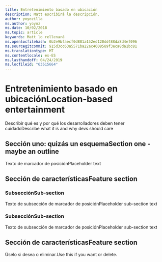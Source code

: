 ```yaml
---
title: Entretenimiento basado en ubicación
description: Matt escribirá la descripción.
author: yoyozilla
ms.author: yoyoz
ms.date: 10/02/2018
ms.topic: article
keywords: Matt lo rellenará
ms.openlocfilehash: 0b2e9bfaecf0d881a152ed120dd488da8d4ef096
ms.sourcegitcommit: 915d3cc63a5571ba22ac4608589f3eca8da1bc81
ms.translationtype: MT
ms.contentlocale: es-ES
ms.lasthandoff: 04/24/2019
ms.locfileid: "63515664"
---
```

# <a name="location-based-entertainment"></a><span data-ttu-id="57085-104">Entretenimiento basado en ubicación</span><span class="sxs-lookup"><span data-stu-id="57085-104">Location-based entertainment</span></span>

<span data-ttu-id="57085-105">Describir qué es y por qué los desarrolladores deben tener cuidado</span><span class="sxs-lookup"><span data-stu-id="57085-105">Describe what it is and why devs should care</span></span>

## <a name="section-one---maybe-an-outline"></a><span data-ttu-id="57085-106">Sección uno: quizás un esquema</span><span class="sxs-lookup"><span data-stu-id="57085-106">Section one - maybe an outline</span></span>

<span data-ttu-id="57085-107">Texto de marcador de posición</span><span class="sxs-lookup"><span data-stu-id="57085-107">Placeholder text</span></span>

## <a name="feature-section"></a><span data-ttu-id="57085-108">Sección de características</span><span class="sxs-lookup"><span data-stu-id="57085-108">Feature section</span></span>

### <a name="sub-section"></a><span data-ttu-id="57085-109">Subsección</span><span class="sxs-lookup"><span data-stu-id="57085-109">Sub-section</span></span>

<span data-ttu-id="57085-110">Texto de subsección de marcador de posición</span><span class="sxs-lookup"><span data-stu-id="57085-110">Placeholder sub-section text</span></span>

### <a name="sub-section"></a><span data-ttu-id="57085-111">Subsección</span><span class="sxs-lookup"><span data-stu-id="57085-111">Sub-section</span></span>

<span data-ttu-id="57085-112">Texto de subsección de marcador de posición</span><span class="sxs-lookup"><span data-stu-id="57085-112">Placeholder sub-section text</span></span>

## <a name="feature-section"></a><span data-ttu-id="57085-113">Sección de características</span><span class="sxs-lookup"><span data-stu-id="57085-113">Feature section</span></span>

<span data-ttu-id="57085-114">Úselo si desea o eliminar.</span><span class="sxs-lookup"><span data-stu-id="57085-114">Use this if you want or delete.</span></span>
